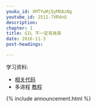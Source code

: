 ```yaml
---
youku_id: XMTYwMjQyMDAzNg
youtube_id: 2511-7VR4nQ
description: 
chapter: 1
title: GIL 不一定有效率
date: 2016-11-3
post-headings:

---
```


学习资料:
  * [相关代码](https://github.com/MorvanZhou/tutorials/blob/master/threadingTUT/thread5_GIL.py)
  * 多进程 [教程](/tutorials/python-basic/multiprocessing/)

{% include announcement.html %}